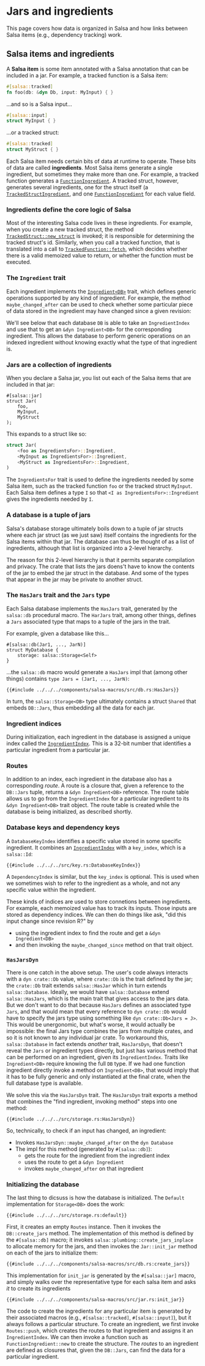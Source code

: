 # Jars and ingredients

This page covers how data is organized in Salsa and how links between Salsa items (e.g., dependency tracking) work.

## Salsa items and ingredients

A **Salsa item** is some item annotated with a Salsa annotation that can be included in a jar.
For example, a tracked function is a Salsa item:

```rust
#[salsa::tracked]
fn foo(db: &dyn Db, input: MyInput) { }
```

...and so is a Salsa input...

```rust
#[salsa::input]
struct MyInput { }
```

...or a tracked struct:

```rust
#[salsa::tracked]
struct MyStruct { }
```

Each Salsa item needs certain bits of data at runtime to operate.
These bits of data are called **ingredients**.
Most Salsa items generate a single ingredient, but sometimes they make more than one.
For example, a tracked function generates a [`FunctionIngredient`].
A tracked struct, however, generates several ingredients, one for the struct itself (a [`TrackedStructIngredient`],
and one [`FunctionIngredient`] for each value field.

[`FunctionIngredient`]: https://github.com/salsa-rs/salsa/blob/becaade31e6ebc58cd0505fc1ee4b8df1f39f7de/components/salsa-2022/src/function.rs#L42
[`TrackedStructIngredient`]: https://github.com/salsa-rs/salsa/blob/becaade31e6ebc58cd0505fc1ee4b8df1f39f7de/components/salsa-2022/src/tracked_struct.rs#L18

### Ingredients define the core logic of Salsa

Most of the interesting Salsa code lives in these ingredients.
For example, when you create a new tracked struct, the method [`TrackedStruct::new_struct`] is invoked;
it is responsible for determining the tracked struct's id.
Similarly, when you call a tracked function, that is translated into a call to [`TrackedFunction::fetch`],
which decides whether there is a valid memoized value to return,
or whether the function must be executed.

[`TrackedStruct::new_struct`]: https://github.com/salsa-rs/salsa/blob/becaade31e6ebc58cd0505fc1ee4b8df1f39f7de/components/salsa-2022/src/tracked_struct.rs#L76
[`TrackedFunction::fetch`]: https://github.com/salsa-rs/salsa/blob/becaade31e6ebc58cd0505fc1ee4b8df1f39f7de/components/salsa-2022/src/function/fetch.rs#L15

### The `Ingredient` trait

Each ingredient implements the [`Ingredient<DB>`] trait, which defines generic operations supported by any kind of ingredient.
For example, the method `maybe_changed_after` can be used to check whether some particular piece of data stored in the ingredient may have changed since a given revision:

[`Ingredient<DB>`]: https://github.com/salsa-rs/salsa/blob/becaade31e6ebc58cd0505fc1ee4b8df1f39f7de/components/salsa-2022/src/ingredient.rs#L15
[`maybe_changed_after`]: https://github.com/salsa-rs/salsa/blob/becaade31e6ebc58cd0505fc1ee4b8df1f39f7de/components/salsa-2022/src/ingredient.rs#L21-L22

We'll see below that each database `DB` is able to take an `IngredientIndex` and use that to get an `&dyn Ingredient<DB>` for the corresponding ingredient.
This allows the database to perform generic operations on an indexed ingredient without knowing exactly what the type of that ingredient is.

### Jars are a collection of ingredients

When you declare a Salsa jar, you list out each of the Salsa items that are included in that jar:

```rust,ignore
#[salsa::jar]
struct Jar(
    foo,
    MyInput,
    MyStruct
);
```

This expands to a struct like so:

```rust
struct Jar(
    <foo as IngredientsFor>::Ingredient,
    <MyInput as IngredientsFor>::Ingredient,
    <MyStruct as IngredientsFor>::Ingredient,
)
```

The `IngredientsFor` trait is used to define the ingredients needed by some Salsa item, such as the tracked function `foo` or the tracked struct `MyInput`.
Each Salsa item defines a type `I` so that `<I as IngredientsFor>::Ingredient` gives the ingredients needed by `I`.

### A database is a tuple of jars

Salsa's database storage ultimately boils down to a tuple of jar structs
where each jar struct (as we just saw) itself contains the ingredients
for the Salsa items within that jar.
The database can thus be thought of as a list of ingredients,
although that list is organized into a 2-level hierarchy.

The reason for this 2-level hierarchy is that it permits separate compilation and privacy.
The crate that lists the jars doens't have to know the contents of the jar to embed the jar struct in the database.
And some of the types that appear in the jar may be private to another struct.

### The `HasJars` trait and the `Jars` type

Each Salsa database implements the `HasJars` trait,
generated by the `salsa::db` procedural macro.
The `HarJars` trait, among other things, defines a `Jars` associated type that maps to a tuple of the jars in the trait.

For example, given a database like this...

```rust,ignore
#[salsa::db(Jar1, ..., JarN)]
struct MyDatabase {
    storage: salsa::Storage<Self>
}
```

...the `salsa::db` macro would generate a `HasJars` impl that (among other things) contains `type Jars = (Jar1, ..., JarN)`:

```rust,ignore
{{#include ../../../components/salsa-macros/src/db.rs:HasJars}}
```

In turn, the `salsa::Storage<DB>` type ultimately contains a struct `Shared` that embeds `DB::Jars`, thus embedding all the data for each jar.

### Ingredient indices

During initialization, each ingredient in the database is assigned a unique index called the [`IngredientIndex`].
This is a 32-bit number that identifies a particular ingredient from a particular jar.

[`IngredientIndex`]: https://github.com/salsa-rs/salsa/blob/becaade31e6ebc58cd0505fc1ee4b8df1f39f7de/components/salsa-2022/src/routes.rs#L5-L9

### Routes

In addition to an index, each ingredient in the database also has a corresponding _route_.
A route is a closure that, given a reference to the `DB::Jars` tuple,
returns a `&dyn Ingredient<DB>` reference.
The route table allows us to go from the `IngredientIndex` for a particular ingredient
to its `&dyn Ingredient<DB>` trait object.
The route table is created while the database is being initialized,
as described shortly.

### Database keys and dependency keys

A `DatabaseKeyIndex` identifies a specific value stored in some specific ingredient.
It combines an [`IngredientIndex`] with a `key_index`, which is a `salsa::Id`:

```rust,ignore
{{#include ../../../src/key.rs:DatabaseKeyIndex}}
```

A `DependencyIndex` is similar, but the `key_index` is optional.
This is used when we sometimes wish to refer to the ingredient as a whole, and not any specific value within the ingredient.

These kinds of indices are used to store connetions between ingredients.
For example, each memoized value has to track its inputs.
Those inputs are stored as dependency indices.
We can then do things like ask, "did this input change since revision R?" by

- using the ingredient index to find the route and get a `&dyn Ingredient<DB>`
- and then invoking the `maybe_changed_since` method on that trait object.

### `HasJarsDyn`

There is one catch in the above setup.
The user's code always interacts with a `dyn crate::Db` value, where `crate::Db` is the trait defined by the jar; the `crate::Db` trait extends `salsa::HasJar` which in turn extends `salsa::Database`.
Ideally, we would have `salsa::Database` extend `salsa::HasJars`, which is the main trait that gives access to the jars data.
But we don't want to do that because `HasJars` defines an associated type `Jars`, and that would mean that every reference to `dyn crate::Db` would have to specify the jars type using something like `dyn crate::Db<Jars = J>`.
This would be unergonomic, but what's worse, it would actually be impossible: the final Jars type combines the jars from multiple crates, and so it is not known to any individual jar crate.
To workaround this, `salsa::Database` in fact extends _another_ trait, `HasJarsDyn`, that doesn't reveal the `Jars` or ingredient types directly, but just has various method that can be performed on an ingredient, given its `IngredientIndex`.
Traits like `Ingredient<DB>` require knowing the full `DB` type.
If we had one function ingredient directly invoke a method on `Ingredient<DB>`, that would imply that it has to be fully generic and only instantiated at the final crate, when the full database type is available.

We solve this via the `HasJarsDyn` trait. The `HasJarsDyn` trait exports a method that combines the "find ingredient, invoking method" steps into one method:

```rust,ignore aasaaasdfijjAasdfa
{{#include ../../../src/storage.rs:HasJarsDyn}}
```

So, technically, to check if an input has changed, an ingredient:

- Invokes `HasJarsDyn::maybe_changed_after` on the `dyn Database`
- The impl for this method (generated by `#[salsa::db]`):
  - gets the route for the ingredient from the ingredient index
  - uses the route to get a `&dyn Ingredient`
  - invokes `maybe_changed_after` on that ingredient

### Initializing the database

The last thing to dicsuss is how the database is initialized.
The `Default` implementation for `Storage<DB>` does the work:

```rust,ignore
{{#include ../../../src/storage.rs:default}}
```

First, it creates an empty `Routes` instance.
Then it invokes the `DB::create_jars` method.
The implementation of this method is defined by the `#[salsa::db]` macro; it invokes `salsa::plumbing::create_jars_inplace` to allocate memory for the jars, and then invokes the `Jar::init_jar` method on each of the jars to initialize them:

```rust,ignore
{{#include ../../../components/salsa-macros/src/db.rs:create_jars}}
```

This implementation for `init_jar` is generated by the `#[salsa::jar]` macro, and simply walks over the representative type for each salsa item and asks _it_ to create its ingredients

```rust,ignore
{{#include ../../../components/salsa-macros/src/jar.rs:init_jar}}
```

The code to create the ingredients for any particular item is generated by their associated macros (e.g., `#[salsa::tracked]`, `#[salsa::input]`), but it always follows a particular structure.
To create an ingredient, we first invoke `Routes::push`, which creates the routes to that ingredient and assigns it an `IngredientIndex`.
We can then invoke a function such as `FunctionIngredient::new` to create the structure.
The _routes_ to an ingredient are defined as closures that, given the `DB::Jars`, can find the data for a particular ingredient.
